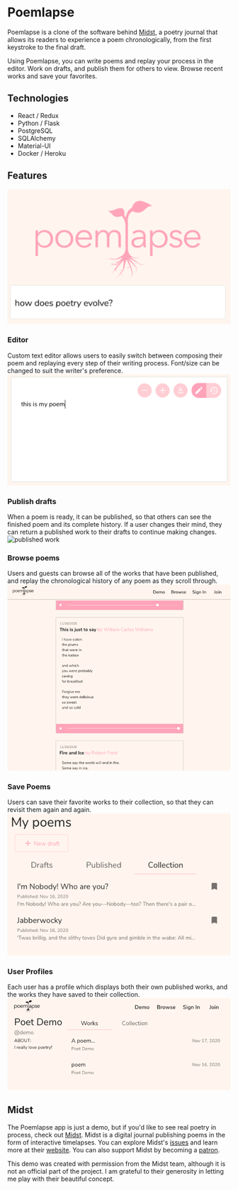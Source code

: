 # Poemlapse

Poemlapse is a clone of the software behind [Midst](http://midst.press/), a poetry journal that allows its readers to experience a poem chronologically, from the first keystroke to the final draft.

Using Poemlapse, you can write poems and replay your process in the editor. Work on drafts, and publish them for others to view. Browse recent works and save your favorites.

## Technologies
- React / Redux
- Python / Flask
- PostgreSQL
- SQLAlchemy
- Material-UI
- Docker / Heroku

## Features
![splash page logo](documentation/images/splash-page-logo.png)
### Editor
Custom text editor allows users to easily switch between composing their poem and replaying every step of their writing process. Font/size can be changed to suit the writer's preference.
![editor](documentation/images/editor.png)
### Publish drafts
When a poem is ready, it can be published, so that others can see the finished poem and its complete history. If a user changes their mind, they can return a published work to their drafts to continue making changes.
![published work](documentation/images/[published].png)
### Browse poems
Users and guests can browse all of the works that have been published, and replay the chronological history of any poem as they scroll through.
![poem broswer](documentation/images/browse.png)
### Save Poems
Users can save their favorite works to their collection, so that they can revisit them again and again.
![dahsboard view poetry collection](documentation/images/dashboard-collection.png)
### User Profiles
Each user has a profile which displays both their own published works, and the works they have saved to their collection.
![user profile](documentation/images/profile.png)

## Midst
The Poemlapse app is just a demo, but if you'd like to see real poetry in process, check out [Midst](http://midst.press/). Midst is a digital journal publishing poems in the form of interactive timelapses. You can explore Midst's [issues](http://midst.press/read) and learn more at their [website](http://midst.press/about). You can also support Midst by becoming a [patron](https://www.patreon.com/midstpoetry).

This demo was created with permission from the Midst team, although it is not an official part of the project. I am grateful to their generosity in letting me play with their beautiful concept.
